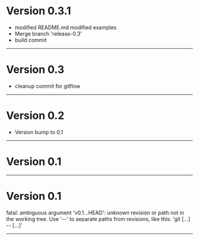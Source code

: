 # Version 0.3.1
 - modified README.md modified examples
 - Merge branch 'release-0.3'
 - build commit

----------

# Version 0.3
 - cleanup commit for gitflow

----------

# Version 0.2
 - Version bump to 0.1

----------

# Version 0.1

----------

# Version 0.1
fatal: ambiguous argument 'v0.1...HEAD': unknown revision or path not in the working tree.
Use '--' to separate paths from revisions, like this:
'git <command> [<revision>...] -- [<file>...]'

----------


